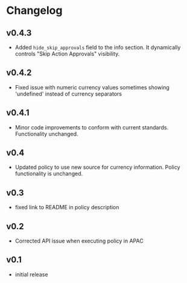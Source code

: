 # Changelog

## v0.4.3

- Added `hide_skip_approvals` field to the info section. It dynamically controls "Skip Action Approvals" visibility.

## v0.4.2

- Fixed issue with numeric currency values sometimes showing 'undefined' instead of currency separators

## v0.4.1

- Minor code improvements to conform with current standards. Functionality unchanged.

## v0.4

- Updated policy to use new source for currency information. Policy functionality is unchanged.

## v0.3

- fixed link to README in policy description

## v0.2

- Corrected API issue when executing policy in APAC

## v0.1

- initial release
